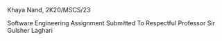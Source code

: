 Khaya Nand, 2K20/MSCS/23

Software Engineering Assignment Submitted To Respectful Professor Sir Gulsher Laghari
